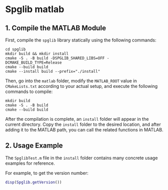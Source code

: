 # Spglib matlab

## 1. Compile the MATLAB Module

First, compile the `spglib` library statically using the following commands:

```shell
cd spglib
mkdir build && mkdir install
cmake -S . -B build -DSPGLIB_SHARED_LIBS=OFF -DCMAKE_BUILD_TYPE=Release
cmake --build build
cmake --install build --prefix="./install"
```

Then, go into the `matlab` folder, modify the `MATLAB_ROOT` value in `CMakeLists.txt` according to your actual setup, and execute the following commands to compile:

```shell
mkdir build
cmake -S . -B build
cmake --build build
```

After the compilation is complete, an `install` folder will appear in the current directory. Copy the `install` folder to the desired location, and after adding it to the MATLAB path, you can call the related functions in MATLAB.

## 2. Usage Example

The `SpglibTest.m` file in the `install` folder contains many concrete usage examples for reference.

For example, to get the version number:

```matlab
disp(Spglib.getVersion())
```
